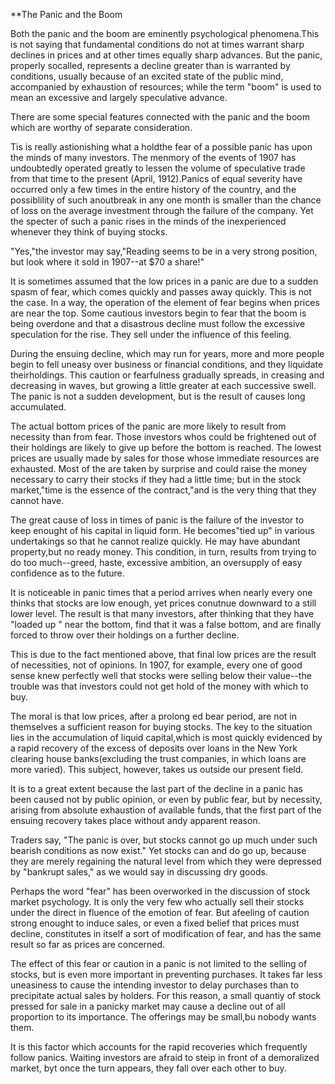 **The Panic and the Boom

Both the panic and the boom are eminently psychological phenomena.This is not saying that fundamental conditions do not at times warrant sharp declines in prices and at other times equally sharp advances. But the panic, properly socalled, represents a decline greater than is warranted by conditions, usually because of an excited state of the public mind, accompanied by exhaustion of resources; while the term "boom" is used to mean an excessive and largely speculative advance.

There are some special features connected with the panic and the boom which are worthy of separate consideration.

Tis is really astionishing what a holdthe fear of a possible panic has upon the minds of many investors. The menmory of the events of 1907 has undoubtedly operated greatly to lessen the volume of speculative trade from that time to the present (April, 1912).Panics of equal severity have occurred only a few times in the entire history of the country, and the possiblility of such anoutbreak in any one month is smaller than the chance of loss on the average investment through the failure of the company. Yet the specter of such a panic rises in the minds of the inexperienced whenever they think of buying stocks.

"Yes,"the investor may say,"Reading seems to be in a very strong position, but look where it sold in 1907--at $70 a share!"

It is sometimes assumed that the low prices in a panic are due to a sudden spasm of fear, which comes quickly and passes away quickly. This is not the case. In a way, the operation of the element of fear begins when prices are near the top. Some cautious investors begin to fear that the boom is being overdone and that a disastrous decline must follow the excessive speculation for the rise. They sell under the influence of this feeling.

During the ensuing decline, which may run for years, more and more people begin to fell uneasy over business or financial conditions, and they liquidate theirholdings. This caution or fearfulness gradually spreads, in creasing and decreasing in waves, but growing a little greater at each successive swell. The panic is not a sudden development, but is the result of causes long accumulated.

The actual bottom prices of the panic are more likely to result from necessity than from fear. Those investors whos could be frightened out of their holdings are likely to give up before the bottom is reached. The lowest prices are usually made by sales for those whose immediate resources are exhausted. Most of the are taken by surprise and could raise the money necessary to carry their stocks if they had a little time; but in the stock market,"time is the essence of the contract,"and is the very thing that they cannot have.

The great cause of loss in times of panic is the failure of the investor to keep enought of his capital in liquid form. He becomes"tied up" in various undertakings so that he cannot realize quickly. He may have abundant property,but no ready money. This condition, in turn, results from trying to do too much--greed, haste, excessive ambition, an oversupply of easy confidence as to the future.

It is noticeable in panic times that a period arrives when nearly every one thinks that stocks are low enough, yet prices conutnue downward to a still lower level. The result is that many investors, after thinking that they have "loaded up " near the bottom, find that it was a false bottom, and are finally forced to throw over their holdings on a further decline.

This is due to the fact mentioned above, that final low prices are the result of necessities, not of opinions. In 1907, for example, every one of good sense knew perfectly well that stocks were selling below their value--the trouble was that investors could not get hold of the money with which to buy.

The moral is that low prices, after a prolong ed bear period, are not in themselves a sufficient reason for buying stocks. The key to the situation lies in the accumulation of liquid capital,which is most quickly evidenced by a rapid recovery of the excess of deposits over loans in the New York clearing house banks(excluding the trust companies, in which loans are more varied). This subject, however, takes us outside our present field.

It is to a great extent because the last part of the decline in a panic has been caused not by public opinion, or even by public fear, but by necessity, arising from absolute exhaustion of available funds, that the first part of the ensuing recovery takes place without andy apparent reason.

Traders say, "The panic is over, but stocks cannot go up much under such bearish conditions as now exist." Yet stocks can and do go up, because they are merely regaining the natural level from which they were depressed by "bankrupt sales," as we would say in discussing dry goods.

Perhaps the word "fear" has been overworked in the discussion of stock market psychology. It is only the very few who actually sell their stocks under the direct in fluence of the emotion of fear. But afeeling of caution strong enought to induce sales, or even a fixed belief that prices must decline, constitutes in itself a sort of modification of fear, and has the same result so far as prices are concerned.

The effect of this fear or caution in a panic is not limited to the selling of stocks, but is even more important in preventing purchases. It takes far less uneasiness to cause the intending investor to delay purchases than to precipitate actual sales by holders. For this reason, a small quantiy of stock pressed for sale in a panicky market may cause a decline out of all proportion to its importance. The offerings may be small,bu nobody wants them.

It is this factor which accounts for the rapid recoveries which frequently follow panics. Waiting investors are afraid to steip in front of a demoralized market, byt once the turn appears, they fall over each other to buy.
